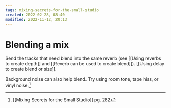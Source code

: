 ```yaml
---
tags: mixing-secrets-for-the-small-studio 
created: 2022-02-28, 08:40
modified: 2022-11-12, 20:13
---
```


# Blending a mix
Send the tracks that need blend into the same reverb (see [[Using reverbs to create depth]] and [[Reverb can be used to create blend]]). [[Using delay to create blend or size]].

Background noise can also help blend. Try using room tone, tape hiss, or vinyl noise.[^1]

[^1]: [[Mixing Secrets for the Small Studio]] pg. 282